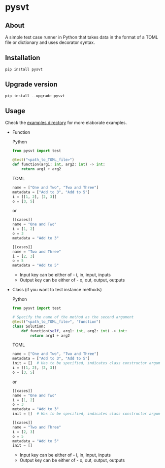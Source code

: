 # pysvt

## About

A simple test case runner in Python that takes data in the format of a TOML file or dictionary and uses decorator syntax.

## Installation

`pip install pysvt`

## Upgrade version

`pip install --upgrade pysvt`

## Usage

Check the [examples directory](https://github.com/dhzdhd/pysvt/tree/master/examples) for more elaborate examples.

- Function

    Python

    ```python
    from pysvt import test

    @test("<path_to_TOML_file>")
    def function(arg1: int, arg2: int) -> int:
        return arg1 + arg2
    ```

    TOML

    ```python
    name = ["One and Two", "Two and Three"]
    metadata = ["Add to 3", "Add to 5"]
    i = [[1, 2], [2, 3]]
    o = [3, 5]
    ```

    or

    ```python
    [[cases]]
    name = "One and Two"
    i = [1, 2]
    o = 3
    metadata = "Add to 3"

    [[cases]]
    name = "Two and Three"
    i = [2, 3]
    o = 5
    metadata = "Add to 5"
    ```

    - Input key can be either of - i, in, input, inputs
    - Output key can be either of - o, out, output, outputs

- Class (if you want to test instance methods)

    Python

    ```python
    from pysvt import test

    # Specify the name of the method as the second argument
    @test("<path_to_TOML_file>", "function")
    class Solution:
        def function(self, arg1: int, arg2: int) -> int:
            return arg1 + arg2
    ```

    TOML

    ```python
    name = ["One and Two", "Two and Three"]
    metadata = ["Add to 3", "Add to 5"]
    init = []  # Has to be specified, indicates class constructor arguments
    i = [[1, 2], [2, 3]]
    o = [3, 5]
    ```

    or

    ```python
    [[cases]]
    name = "One and Two"
    i = [1, 2]
    o = 3
    metadata = "Add to 3"
    init = []  # Has to be specified, indicates class constructor arguments

    [[cases]]
    name = "Two and Three"
    i = [2, 3]
    o = 5
    metadata = "Add to 5"
    init = []
    ```

    - Input key can be either of - i, in, input, inputs
    - Output key can be either of - o, out, output, outputs
